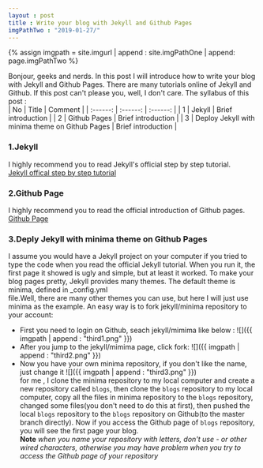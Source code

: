 ```yaml
---
layout : post
title : Write your blog with Jekyll and Github Pages
imgPathTwo : "2019-01-27/"
---
```

[//]: # (the path of images is /assets/images/2019-01-27, the first part /assets/images/ is defined in \_config.yml,
[//]: # the second part 2019-01-27/ is the date in the title of the post, for each post, this part is different ,so the
[//]: # images src path is {{imgpath | append : "name of the image" }} eg : {{ imgpath | append : "1.png"}} )
{% assign imgpath = site.imgurl | append : site.imgPathOne | append: page.imgPathTwo %}


Bonjour, geeks and nerds. In this post I will introduce how to write your blog with Jekyll and Github Pages.
There are many tutorials online of Jekyll and Github. If this post can't please you, well, I don't care.
The syllabus of this post :<br/>
| No | Title | Comment |
| :------: | :------: | :------: |
|  1 | Jekyll | Brief introduction |
|  2 | Github Pages | Brief introduction |
|  3 | Deploy Jekyll with minima theme on Github Pages | Brief introduction |

### 1.Jekyll
I highly recommend you to read Jekyll's official step by step tutorial.<br/>
[Jekyll offical step by step tutorial](https://jekyllrb.com/docs/step-by-step/01-setup/)<br/>

### 2.Github Page
I highly recommend you to read the official introduction of Github pages.<br/>
[Github Page](https://pages.github.com/)

### 3.Deply Jekyll with minima theme on Github Pages
  I assume you would have a Jekyll project on your computer if you tried to type the code when you
read the official Jekyll tutorial. When you run it, the first page it showed is ugly and simple, but
at least it worked.
  To make your blog pages pretty, Jekyll provides many themes. The default theme is minima, defined in \_config.yml  
file.Well, there are many other themes you can use, but here I will just use minima as the example.
  An easy way is to fork jekyll/minima repository to your account:
- First you need to login on Github, seach jekyll/mimima like below :
![]({{ imgpath | append : "third1.png"  }})<br/>
- After you jump to the jekyll/mimima page, click fork:
![]({{ imgpath | append : "third2.png"  }})<br/>
- Now you have your own minima repository, if you don't like the name, just change it
![]({{ imgpath | append : "third3.png"  }})<br/>
for me , I clone the minima repository to my local computer and create a new repository called `blogs`,
then clone the `blogs` repository to my local computer, copy all the files in minima repository to the `blogs`
repository, changed some files(you don't need to do this at first), then pushed the local `blogs` repository
to the `blogs` repository on Github(to the master branch directly). Now if you access
the Github page of `blogs` repository, you will see the first page your blog.<br/>
**Note**
*when you name your repository with letters, don't use - or other wired characters, otherwise you may have problem when you try to access the Github page of your repository*
